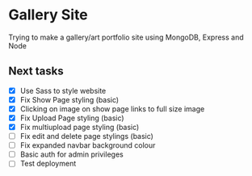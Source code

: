 # Gallery Site
Trying to make a gallery/art portfolio site using MongoDB, Express and Node

## Next tasks
- [x] Use Sass to style website
- [x] Fix Show Page styling (basic)
- [x] Clicking on image on show page links to full size image
- [x] Fix Upload Page styling (basic)
- [x] Fix multiupload page styling (basic)
- [ ] Fix edit and delete page stylings (basic)
- [ ] Fix expanded navbar background colour
- [ ] Basic auth for admin privileges
- [ ] Test deployment